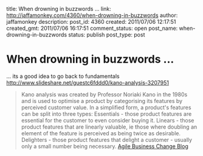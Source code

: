 title: When drowning in buzzwords ...
link: http://jaffamonkey.com/4360/when-drowning-in-buzzwords
author: jaffamonkey
description: 
post_id: 4360
created: 2011/07/06 12:17:51
created_gmt: 2011/07/06 16:17:51
comment_status: open
post_name: when-drowning-in-buzzwords
status: publish
post_type: post

# When drowning in buzzwords ...

... its a good idea to go back to fundamentals http://www.slideshare.net/guestc6fddd0/kano-analysis-3207951   


> Kano analysis was created by Professor Noriaki Kano in the 1980s and is used to optimise a product by categorising its features by perceived customer value. In a simplified form, a product's features can be split into three types: Essentials - those product features are essential for the customer to even consider buying it. Linears - those product features that are linearly valuable, ie those where doubling an element of the feature is perceived as being twice as desirable. Delighters - those product features that delight a customer - usually only a small number being necessary. [Agile Business Change Blog](http://www.bcs.org/content/conBlogPost/1195)